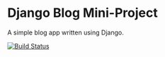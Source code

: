 # Django Blog Mini-Project

A simple blog app written using Django.

[![Build Status](https://travis-ci.org/Willy854B/blog.svg?branch=master)](https://travis-ci.org/Willy854B/blog)